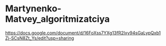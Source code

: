 # Martynenko-Matvey_algoritmizatciya
https://docs.google.com/document/d/16FoXss7YXg13fR2Ixy94sGaLypQxb1Zj-SCsN8Zt_Ys/edit?usp=sharing
